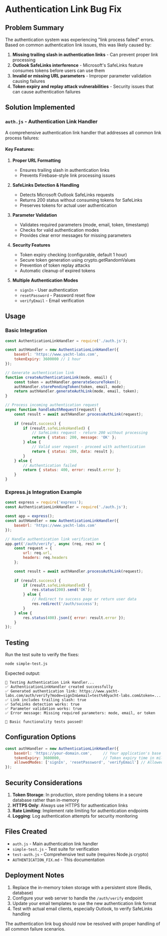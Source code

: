 # Authentication Link Bug Fix

## Problem Summary
The authentication system was experiencing "link process failed" errors. Based on common authentication link issues, this was likely caused by:

1. **Missing trailing slash in authentication links** - Can prevent proper link processing
2. **Outlook SafeLinks interference** - Microsoft's SafeLinks feature consumes tokens before users can use them
3. **Invalid or missing URL parameters** - Improper parameter validation causing failures
4. **Token expiry and replay attack vulnerabilities** - Security issues that can cause authentication failures

## Solution Implemented

### `auth.js` - Authentication Link Handler
A comprehensive authentication link handler that addresses all common link process failures:

#### Key Features:

1. **Proper URL Formatting**
   - Ensures trailing slash in authentication links
   - Prevents Firebase-style link processing issues

2. **SafeLinks Detection & Handling**
   - Detects Microsoft Outlook SafeLinks requests
   - Returns 200 status without consuming tokens for SafeLinks
   - Preserves tokens for actual user authentication

3. **Parameter Validation**
   - Validates required parameters (mode, email, token, timestamp)
   - Checks for valid authentication modes
   - Provides clear error messages for missing parameters

4. **Security Features**
   - Token expiry checking (configurable, default 1 hour)
   - Secure token generation using crypto.getRandomValues
   - Prevention of token replay attacks
   - Automatic cleanup of expired tokens

5. **Multiple Authentication Modes**
   - `signIn` - User authentication
   - `resetPassword` - Password reset flow
   - `verifyEmail` - Email verification

## Usage

### Basic Integration

```javascript
const AuthenticationLinkHandler = require('./auth.js');

const authHandler = new AuthenticationLinkHandler({
    baseUrl: 'https://www.yacht-labs.com',
    tokenExpiry: 3600000 // 1 hour
});

// Generate authentication link
function createAuthenticationLink(mode, email) {
    const token = authHandler.generateSecureToken();
    authHandler.storePendingToken(token, email, mode);
    return authHandler.generateAuthLink(mode, email, token);
}

// Process incoming authentication request
async function handleAuthRequest(request) {
    const result = await authHandler.processAuthLink(request);
    
    if (result.success) {
        if (result.safeLinksHandled) {
            // SafeLinks request - return 200 without processing
            return { status: 200, message: 'OK' };
        } else {
            // Valid user request - proceed with authentication
            return { status: 200, data: result };
        }
    } else {
        // Authentication failed
        return { status: 400, error: result.error };
    }
}
```

### Express.js Integration Example

```javascript
const express = require('express');
const AuthenticationLinkHandler = require('./auth.js');

const app = express();
const authHandler = new AuthenticationLinkHandler({
    baseUrl: 'https://www.yacht-labs.com'
});

// Handle authentication link verification
app.get('/auth/verify', async (req, res) => {
    const request = {
        url: req.url,
        headers: req.headers
    };

    const result = await authHandler.processAuthLink(request);
    
    if (result.success) {
        if (result.safeLinksHandled) {
            res.status(200).send('OK');
        } else {
            // Redirect to success page or return user data
            res.redirect('/auth/success');
        }
    } else {
        res.status(400).json({ error: result.error });
    }
});
```

## Testing

Run the test suite to verify the fixes:

```bash
node simple-test.js
```

Expected output:
```
🧪 Testing Authentication Link Handler...
✅ AuthenticationLinkHandler created successfully
✅ Generated authentication link: https://www.yacht-labs.com/auth/verify?mode=signIn&email=test%40yacht-labs.com&token=...
✅ Link includes trailing slash: true
✅ SafeLinks detection works: true
✅ Parameter validation works: true
✅ Error message: Missing required parameters: mode, email, or token

🎉 Basic functionality tests passed!
```

## Configuration Options

```javascript
const authHandler = new AuthenticationLinkHandler({
    baseUrl: 'https://your-domain.com',     // Your application's base URL
    tokenExpiry: 3600000,                   // Token expiry time in milliseconds (default: 1 hour)
    allowedModes: ['signIn', 'resetPassword', 'verifyEmail'] // Allowed authentication modes
});
```

## Security Considerations

1. **Token Storage**: In production, store pending tokens in a secure database rather than in-memory
2. **HTTPS Only**: Always use HTTPS for authentication links
3. **Rate Limiting**: Implement rate limiting for authentication endpoints
4. **Logging**: Log authentication attempts for security monitoring

## Files Created

- `auth.js` - Main authentication link handler
- `simple-test.js` - Test suite for verification
- `test-auth.js` - Comprehensive test suite (requires Node.js crypto)
- `AUTHENTICATION_FIX.md` - This documentation

## Deployment Notes

1. Replace the in-memory token storage with a persistent store (Redis, database)
2. Configure your web server to handle the `/auth/verify` endpoint
3. Update your email templates to use the new authentication link format
4. Test with actual email clients, especially Outlook, to verify SafeLinks handling

The authentication link bug should now be resolved with proper handling of all common failure scenarios.
